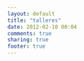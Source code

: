 ```yaml
---
layout: default
title: "talleres"
date: 2012-02-10 00:04
comments: true
sharing: true
footer: true
---
```

